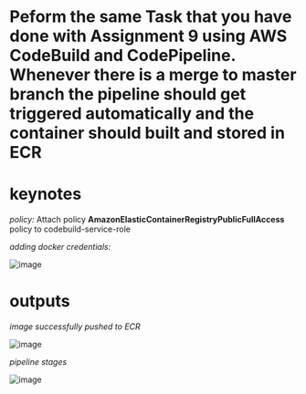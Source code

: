 # Peform the same Task that you have done with Assignment 9 using AWS CodeBuild and CodePipeline. Whenever there is a merge to master branch the pipeline should get triggered automatically and the container should built and stored in ECR

# keynotes

_policy:_ Attach policy **AmazonElasticContainerRegistryPublicFullAccess** policy to codebuild-service-role</br>

_adding docker credentials:_

![image](https://user-images.githubusercontent.com/63493140/144968905-08026e38-e621-438b-adce-79d2da50568a.png)

# outputs

_image successfully pushed to ECR_

![image](https://user-images.githubusercontent.com/63493140/144968199-62620eda-6e6f-436c-a13d-3db2379ad4b1.png)

_pipeline stages_

![image](https://user-images.githubusercontent.com/63493140/144968618-2372ff1f-fdea-4792-a3fe-ad2ae6fab195.png)
